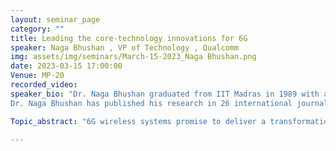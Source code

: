 ```yaml
---
layout: seminar_page
category: ""
title: Leading the core-technology innovations for 6G
speaker: Naga Bhushan , VP of Technology , Qualcomm
img: assets/img/seminars/March-15-2023_Naga Bhushan.png
date: 2023-03-15 17:00:00 
Venue: MP-20
recorded_video:
speaker_bio: "Dr. Naga Bhushan graduated from IIT Madras in 1989 with a bachelor's degree in electrical engineering. He obtained his Masters’ and Ph.D. in Electrical Engineering from Cornell University in Ithaca, New York. He then joined Qualcomm Incorporated, where he has been serving as VP of Technology, responsible for multiple generations for wireless systems R&D, technology-validation and promotion. With more than two decades of contributions in the telecommunications sector, he has been working towards advancement of communication theory and innovative implementation of advanced algorithms & designs, leading to the commercial realization of Broadband Wireless Technologies including 3G (EV-DO), 4G (UMB, LTE, LTE-A, LTE-U), 5G-NR and 5G-Advanced --- air-interface standards that constitute the bedrock of ongoing smartphone and wireless revolution.   
Dr. Naga Bhushan has published his research in 26 international journals and conferences, and has over 600 issued US patents spanning 3G, 4G and 5G wireless systems (5000+ worldwide), along with over 150 active patent applications.  He was recognized with a Distinguished Alumnus Award (DAA) by IIT Madras, in 2018."

Topic_abstract: "6G wireless systems promise to deliver a transformational impact on various spheres of economic activity, including automobile, manufacturing, industrial (IoT), agriculture, social/ecological sustainability, healthcare, smart cities and so on.  In this talk, we touch upon some of the core technologies and features of the air-interface, that provide these capabilities.  In particular, we talk about the role of wireless AI, advanced coding, modulation & multi-access, advanced duplexing, high-frequency bands (including  subTHz), Advanced MIMO (Mega/super-massive MIMO, LoS-MIMO), multi-hop topologies (smart-repeater, intelligent reflective surfaces), and so on."

---
```


